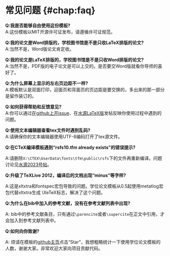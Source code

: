 常见问题 {#chap:faq}
========

**Q:我是否能够自由使用这份模板?**\
A:这份模板以MIT开源许可证发布，请遵循许可证规范。

**Q:我的论文是Word排版的，学校图书馆是不是只收LaTeX排版的论文?**\
A:当然不是，Word版论文肯定收。

**Q:我的论文是LaTeX排版的，学校图书馆是不是只收Word排版的论文?**\
A:当然不是，PDF版的电子论文是可以上交的。是否要交Word版就看你导师的喜好了。

**Q:为什么屏幕上显示的左右页边距不一样?**\
A:模板默认是双面打印，迎面页和背面页的页边距是要交换的，多出来的那一部分是留作装订的。

**Q:如何获得帮助和反馈意见?**\
A:你可以通过[在github上开issue](https://github.com/weijianwen/sjtu-thesis-template-latex/issues)、在[水源LaTeX版](https://bbs.sjtu.edu.cn/bbsdoc?board=TeX_LaTeX)发帖反映你使用过程中遇到的问题。

**Q:使用文本编辑器查看tex文件时遇到乱码?**\
A:请确保你的文本编辑器使用UTF-8编码打开了tex源文件。

<span>**Q:在CTeX编译模板遇到“rsfs10.tfm already
exists”的错误提示?**</span>

A:请删除`X:\CTEX\UserData\fonts\tfm\public\rsfs`下的文件再重新编译。问题讨论见[水源2023号帖](https://bbs.sjtu.edu.cn/bbstcon,board,TeX_LaTeX,reid,1352982719.html)。

<span>**Q:升级了TeXLive 2012，编译后的文档出现“minus”等字样?**</span>

A:这是xltxtra和fontspec宏包导致的问题。学位论文模板从0.5起使用metatlog宏包代替xltxtra生成
\XeTeX标志，解决了这个问题。

<span>**Q:为什么在bib中加入的参考文献，没有在参考文献列表中出现?**</span>

A:
bib中的参考文献条目，只有通过`\parencite`或者`\supercite`在正文中引用，才会加入到参考文献列表中。

<span>**Q:如何向你致谢?**</span>

A:
烦请在模板的[github主页](https://github.com/weijianwen/SJTUThesis)点击“Star”，我想粗略统计一下使用学位论文模板的人数，谢谢大家。非常欢迎大家向项目贡献代码。
